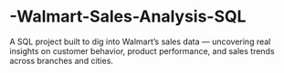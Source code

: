 # -Walmart-Sales-Analysis-SQL
A  SQL project built to dig into Walmart’s sales data — uncovering real insights on customer behavior, product performance, and sales trends across branches and cities.
